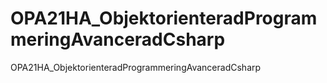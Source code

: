 # OPA21HA_ObjektorienteradProgrammeringAvanceradCsharp
OPA21HA_ObjektorienteradProgrammeringAvanceradCsharp
